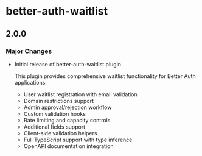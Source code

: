 # better-auth-waitlist

## 2.0.0

### Major Changes

- Initial release of better-auth-waitlist plugin

  This plugin provides comprehensive waitlist functionality for Better Auth applications:

  - User waitlist registration with email validation
  - Domain restrictions support
  - Admin approval/rejection workflow
  - Custom validation hooks
  - Rate limiting and capacity controls
  - Additional fields support
  - Client-side validation helpers
  - Full TypeScript support with type inference
  - OpenAPI documentation integration
